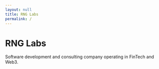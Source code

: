 ```yaml
---
layout: null
title: RNG Labs
permalink: /
---
```


# RNG Labs

Software development and consulting company operating in FinTech and Web3. 
